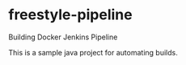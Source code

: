# freestyle-pipeline
Building Docker Jenkins Pipeline

This is a sample java project for automating builds.
